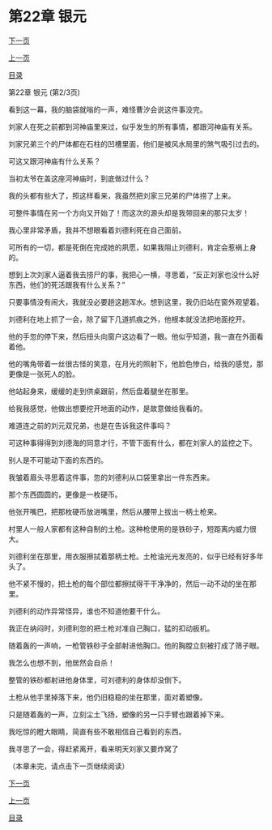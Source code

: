 <h1>第22章   银元</h1>
            <div><p><a href="./0065_%E7%AC%AC22%E7%AB%A0_%E9%93%B6%E5%85%83.md">下一页</a></p><p><a href="./0063_%E7%AC%AC22%E7%AB%A0_%E9%93%B6%E5%85%83.md">上一页</a></p><p><a href="../">目录</a></p></div>
            <div><p>第22章   银元 (第2/3页)</p><p>看到这一幕，我的脑袋就嗡的一声，难怪曹汐会说这件事没完。</p><p>刘家人在死之前都到河神庙里来过，似乎发生的所有事情，都跟河神庙有关系。</p><p>刘家兄弟三个的尸体都在石柱的凹槽里面，他们是被风水局里的煞气吸引过去的。</p><p>可这又跟河神庙有什么关系？</p><p>当初太爷在盖这座河神庙时，到底做过什么？</p><p>我的头都有些大了，照这样看来，我虽然把刘家三兄弟的尸体捞了上来。</p><p>可整件事情在另一个方向又开始了！而这次的源头却是我带回来的那只太岁！</p><p>我心里非常矛盾，我并不想眼看着刘德利死在自己面前。</p><p>可所有的一切，都是死倒在完成她的夙愿，如果我阻止刘德利，肯定会惹祸上身的。</p><p>想到上次刘家人逼着我去捞尸的事，我把心一横，寻思着，“反正刘家也没什么好东西，他们的死活跟我有什么关系？”</p><p>只要事情没有闹大，我就没必要趟这趟浑水。想到这里，我仍旧站在窗外观望着。</p><p>刘德利在地上抓了一会，除了留下几道抓痕之外，他根本就没法把地面挖开。</p><p>他的手忽的停下来，然后扭头向窗户这边看了一眼。他似乎知道，我一直在外面看着他。</p><p>他的嘴角带着一丝很古怪的笑意，在月光的照射下，他脸色惨白，给我的感觉，那更像是一张死人的脸。</p><p>他站起身来，缓缓的走到供桌跟前，然后盘着腿坐在那里。</p><p>给我我感觉，他做出想要挖开地面的动作，是故意做给我看的。</p><p>难道连之前的刘元双兄弟，也是在告诉我这件事吗？</p><p>可这种事得得到刘德海的同意才行，不管下面有什么，都在刘家人的监控之下。</p><p>别人是不可能动下面的东西的。</p><p>我皱着眉头寻思着这件事，忽的刘德利从口袋里拿出一件东西来。</p><p>那个东西圆圆的，更像是一枚硬币。</p><p>他张开嘴巴，把那枚硬币放进嘴里，然后从腰带上拔出一柄土枪来。</p><p>村里人一般人家都有这种自制的土枪。这种枪使用的是铁砂子，短距离内威力很大。</p><p>刘德利坐在那里，用衣服擦拭着那柄土枪。土枪油光光发亮的，似乎已经有好多年头了。</p><p>他不紧不慢的，把土枪的每个部位都擦拭得干干净净的，然后一动不动的坐在那里。</p><p>刘德利的动作异常怪异，谁也不知道他要干什么。</p><p>我正在纳闷时，刘德利忽的把土枪对准自己胸口，猛的扣动扳机。</p><p>随着轰的一声响，一枪管铁砂子全部射进他胸口。他的胸膛立刻被打成了筛子眼。</p><p>我怎么也想不到，他居然会自杀！</p><p>整管的铁砂都射进他身体里，可刘德利的身体却没倒下。</p><p>土枪从他手里掉落下来，他仍旧稳稳的坐在那里，面对着塑像。</p><p>只是随着轰的一声，立刻尘土飞扬，塑像的另一只手臂也跟着掉下来。</p><p>我吃惊的瞪大眼睛，简直有些不敢相信自己看到的东西。</p><p>我寻思了一会，得赶紧离开，看来明天刘家又要炸窝了</p><p>（本章未完，请点击下一页继续阅读）</p></div>
            <div><p><a href="./0065_%E7%AC%AC22%E7%AB%A0_%E9%93%B6%E5%85%83.md">下一页</a></p><p><a href="./0063_%E7%AC%AC22%E7%AB%A0_%E9%93%B6%E5%85%83.md">上一页</a></p><p><a href="../">目录</a></p></div>